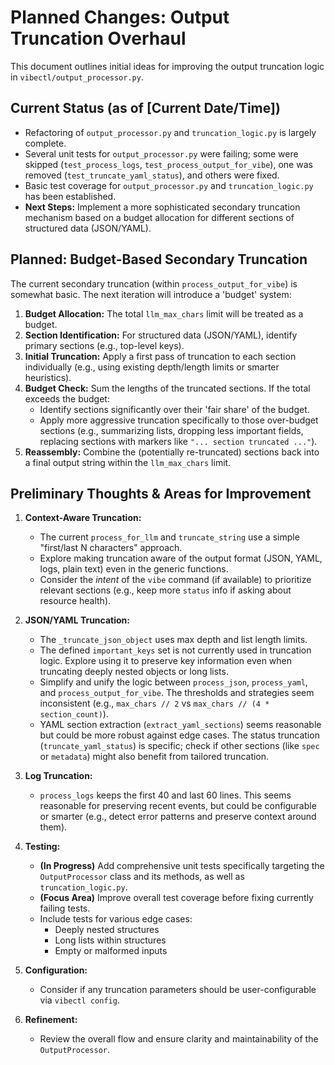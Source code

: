 # Planned Changes: Output Truncation Overhaul

This document outlines initial ideas for improving the output truncation logic in `vibectl/output_processor.py`.

## Current Status (as of [Current Date/Time])

*   Refactoring of `output_processor.py` and `truncation_logic.py` is largely complete.
*   Several unit tests for `output_processor.py` were failing; some were skipped (`test_process_logs`, `test_process_output_for_vibe`), one was removed (`test_truncate_yaml_status`), and others were fixed.
*   Basic test coverage for `output_processor.py` and `truncation_logic.py` has been established.
*   **Next Steps:** Implement a more sophisticated secondary truncation mechanism based on a budget allocation for different sections of structured data (JSON/YAML).

## Planned: Budget-Based Secondary Truncation

The current secondary truncation (within `process_output_for_vibe`) is somewhat basic. The next iteration will introduce a 'budget' system:

1.  **Budget Allocation:** The total `llm_max_chars` limit will be treated as a budget.
2.  **Section Identification:** For structured data (JSON/YAML), identify primary sections (e.g., top-level keys).
3.  **Initial Truncation:** Apply a first pass of truncation to each section individually (e.g., using existing depth/length limits or smarter heuristics).
4.  **Budget Check:** Sum the lengths of the truncated sections. If the total exceeds the budget:
    *   Identify sections significantly over their 'fair share' of the budget.
    *   Apply more aggressive truncation specifically to those over-budget sections (e.g., summarizing lists, dropping less important fields, replacing sections with markers like `"... section truncated ..."`).
5.  **Reassembly:** Combine the (potentially re-truncated) sections back into a final output string within the `llm_max_chars` limit.

## Preliminary Thoughts & Areas for Improvement

1.  **Context-Aware Truncation:**
    *   The current `process_for_llm` and `truncate_string` use a simple "first/last N characters" approach.
    *   Explore making truncation aware of the output format (JSON, YAML, logs, plain text) even in the generic functions.
    *   Consider the *intent* of the `vibe` command (if available) to prioritize relevant sections (e.g., keep more `status` info if asking about resource health).

2.  **JSON/YAML Truncation:**
    *   The `_truncate_json_object` uses max depth and list length limits.
    *   The defined `important_keys` set is not currently used in truncation logic. Explore using it to preserve key information even when truncating deeply nested objects or long lists.
    *   Simplify and unify the logic between `process_json`, `process_yaml`, and `process_output_for_vibe`. The thresholds and strategies seem inconsistent (e.g., `max_chars // 2` vs `max_chars // (4 * section_count)`).
    *   YAML section extraction (`extract_yaml_sections`) seems reasonable but could be more robust against edge cases. The status truncation (`truncate_yaml_status`) is specific; check if other sections (like `spec` or `metadata`) might also benefit from tailored truncation.

3.  **Log Truncation:**
    *   `process_logs` keeps the first 40 and last 60 lines. This seems reasonable for preserving recent events, but could be configurable or smarter (e.g., detect error patterns and preserve context around them).

4.  **Testing:**
    *   **(In Progress)** Add comprehensive unit tests specifically targeting the `OutputProcessor` class and its methods, as well as `truncation_logic.py`.
    *   **(Focus Area)** Improve overall test coverage before fixing currently failing tests.
    *   Include tests for various edge cases:
        *   Deeply nested structures
        *   Long lists within structures
        *   Empty or malformed inputs

5.  **Configuration:**
    *   Consider if any truncation parameters should be user-configurable via `vibectl config`.

6.  **Refinement:**
    *   Review the overall flow and ensure clarity and maintainability of the `OutputProcessor`.

